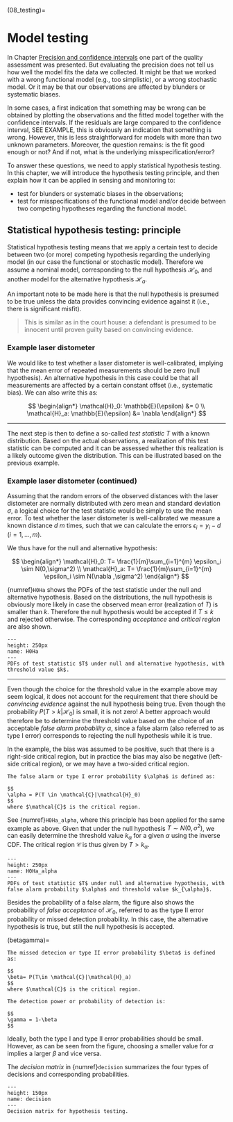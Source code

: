 (08_testing)=
# Model testing
In Chapter [Precision and confidence intervals](05_precision) one part of the quality assessment was presented. But evaluating the precision does not tell us how well the model fits the data we collected. It might be that we worked with a wrong functional model (e.g., too simplistic), or a wrong stochastic model. Or it may be that our observations are affected by blunders or systematic biases. 

In some cases, a first indication that something may be wrong can be obtained by plotting the observations and the fitted model together with the confidence intervals. If the residuals are large compared to the confidence interval, SEE EXAMPLE, this is obviously an indication that something is wrong. However, this is less straightforward for models with more than two unknown parameters. Moreover, the question remains: is the fit good enough or not? And if not, what is the underlying misspecification/error?

To answer these questions, we need to apply statistical hypothesis testing. In this chapter, we will introduce the hypothesis testing principle, and then explain how it can be applied in sensing and monitoring to:
* test for blunders or systematic biases in the observations;
* test for misspecifications of the functional model and/or decide between two competing hypotheses regarding the functional model.

## Statistical hypothesis testing: principle
Statistical hypothesis testing means that we apply a certain test to decide between two (or more) competing hypothesis regarding the underlying model (in our case the functional or stochastic model). Therefore we assume a nominal model, corresponding to the null hypothesis $\mathcal{H}_0$, and another model for the alternative hypothesis $\mathcal{H}_a$.

An important note to be made here is that the null hypothesis is presumed to be true unless the data provides convincing evidence against it (i.e., there is significant misfit).

> This is similar as in the court house: a defendant is presumed to be innocent until proven guilty based on convincing evidence.

### Example laser distometer
We would like to test whether a laser distometer is well-calibrated, implying that the mean error of repeated measurements should be zero (null hypothesis). An alternative hypothesis in this case could be that all measurements are affected by a certain constant offset (i.e., systematic bias). We can also write this as:

$$
\begin{align*}
\mathcal{H}_0: \mathbb{E}(\epsilon) &= 0 \\
\mathcal{H}_a: \mathbb{E}(\epsilon) &= \nabla
\end{align*}
$$

***

The next step is then to define a so-called *test statistic* $T$ with a known distribution. Based on the actual observations, a realization of this test statistic can be computed and it can be assessed whether this realization is a likely outcome given the distribution. This can be illustrated based on the previous example.

### Example laser distometer (continued)
Assuming that the random errors of the observed distances with the laser distometer are normally distributed with zero mean and standard deviation $\sigma$, a logical choice for the test statistic would be simply to use the mean error. To test whether the laser distometer is well-calibrated we measure a known distance $d$ $m$ times, such that we can calculate the errors $\epsilon_i = y_i - d$ ($i=1,\ldots,m$).

We thus have for the null and alternative hypothesis:

$$
\begin{align*}
\mathcal{H}_0: T= \frac{1}{m}\sum_{i=1}^{m} \epsilon_i \sim N(0,\sigma^2) \\
\mathcal{H}_a: T= \frac{1}{m}\sum_{i=1}^{m} \epsilon_i \sim N(\nabla ,\sigma^2) 
\end{align*}
$$

{numref}`H0Ha` shows the PDFs of the test statistic under the null and alternative hypothesis. Based on the distributions, the null hypothesis is obviously more likely in case the observed mean error (realization of $T$) is smaller than $k$. Therefore the null hypothesis would be accepted if $T \leq k$ and rejected otherwise. The corresponding *acceptance* and *critical region* are also shown.

```{figure} ./figures/08_H0Ha.png
---
height: 250px
name: H0Ha
---
PDFs of test statistic $T$ under null and alternative hypothesis, with threshold value $k$.
```
***

Even though the choice for the threshold value in the example above may seem logical, it does not account for the requirement that there should be *convincing evidence* against the null hypothesis being true. Even though the probability $P(T>k | \mathcal{H}_0)$ is small, it is not zero! A better approach would therefore be to determine the threshold value based on the choice of an acceptable *false alarm probability* $\alpha$, since a false alarm (also referred to as type I error) corresponds to rejecting the null hypothesis while it is true. 

In the example, the bias was assumed to be positive, such that there is a right-side critical region, but in practice the bias may also be negative (left-side critical region), or we may have a two-sided critical region.

```{admonition} Definition
The false alarm or type I error probability $\alpha$ is defined as:

$$
\alpha = P(T \in \mathcal{C}|\mathcal{H}_0)
$$
where $\mathcal{C}$ is the critical region.
```

See {numref}`H0Ha_alpha`, where this principle has been applied for the same example as above. Given that under the null hypothesis $T\sim N(0,\sigma^2)$, we can easily determine the threshold value $k_{\alpha}$ for a given $\alpha$ using the inverse CDF. The critical region $\mathcal{C}$ is thus given by $T>k_{\alpha}$.

```{figure} ./figures/08_H0Ha_2.png
---
height: 250px
name: H0Ha_alpha
---
PDFs of test statistic $T$ under null and alternative hypothesis, with false alarm probability $\alpha$ and threshold value $k_{\alpha}$.
```

Besides the probability of a false alarm, the figure also shows the probability of *false acceptance* of $\mathcal{H}_0$, referred to as the type II error probability or missed detection probability. In this case, the alternative hypothesis is true, but still the null hypothesis is accepted.

(betagamma)=
```{admonition} Definitions
The missed detecion or type II error probability $\beta$ is defined as:

$$
\beta= P(T\in \mathcal{C}|\mathcal{H}_a)
$$
where $\mathcal{C}$ is the critical region.

The detection power or probability of detection is:

$$
\gamma = 1-\beta
$$
```

Ideally, both the type I and type II error probabilities should be small. However, as can be seen from the figure, choosing a smaller value for $\alpha$ implies a larger $\beta$ and vice versa.

The *decision matrix* in {numref}`decision` summarizes the four types of decisions and corresponding probabilities.

```{figure} ./figures/08_decision.png
---
height: 150px
name: decision
---
Decision matrix for hypothesis testing.
```